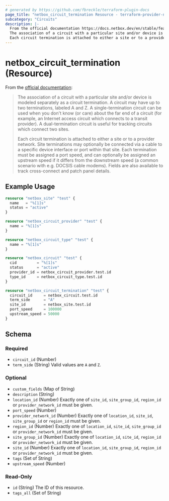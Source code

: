 ```yaml
---
# generated by https://github.com/fbreckle/terraform-plugin-docs
page_title: "netbox_circuit_termination Resource - terraform-provider-netbox"
subcategory: "Circuits"
description: |-
  From the official documentation https://docs.netbox.dev/en/stable/features/circuits/#circuit-terminations:
  The association of a circuit with a particular site and/or device is modeled separately as a circuit termination. A circuit may have up to two terminations, labeled A and Z. A single-termination circuit can be used when you don't know (or care) about the far end of a circuit (for example, an Internet access circuit which connects to a transit provider). A dual-termination circuit is useful for tracking circuits which connect two sites.
  Each circuit termination is attached to either a site or to a provider network. Site terminations may optionally be connected via a cable to a specific device interface or port within that site. Each termination must be assigned a port speed, and can optionally be assigned an upstream speed if it differs from the downstream speed (a common scenario with e.g. DOCSIS cable modems). Fields are also available to track cross-connect and patch panel details.
---
```


# netbox_circuit_termination (Resource)

From the [official documentation](https://docs.netbox.dev/en/stable/features/circuits/#circuit-terminations):

> The association of a circuit with a particular site and/or device is modeled separately as a circuit termination. A circuit may have up to two terminations, labeled A and Z. A single-termination circuit can be used when you don't know (or care) about the far end of a circuit (for example, an Internet access circuit which connects to a transit provider). A dual-termination circuit is useful for tracking circuits which connect two sites.
>
> Each circuit termination is attached to either a site or to a provider network. Site terminations may optionally be connected via a cable to a specific device interface or port within that site. Each termination must be assigned a port speed, and can optionally be assigned an upstream speed if it differs from the downstream speed (a common scenario with e.g. DOCSIS cable modems). Fields are also available to track cross-connect and patch panel details.

## Example Usage

```terraform
resource "netbox_site" "test" {
  name   = "%[1]s"
  status = "active"
}

resource "netbox_circuit_provider" "test" {
  name = "%[1]s"
}

resource "netbox_circuit_type" "test" {
  name = "%[1]s"
}

resource "netbox_circuit" "test" {
  cid         = "%[1]s"
  status      = "active"
  provider_id = netbox_circuit_provider.test.id
  type_id     = netbox_circuit_type.test.id
}

resource "netbox_circuit_termination" "test" {
  circuit_id     = netbox_circuit.test.id
  term_side      = "A"
  site_id        = netbox_site.test.id
  port_speed     = 100000
  upstream_speed = 50000
}
```

<!-- schema generated by tfplugindocs -->
## Schema

### Required

- `circuit_id` (Number)
- `term_side` (String) Valid values are `A` and `Z`.

### Optional

- `custom_fields` (Map of String)
- `description` (String)
- `location_id` (Number) Exactly one of `site_id`, `site_group_id`, `region_id` or `provider_network_id` must be given.
- `port_speed` (Number)
- `provider_network_id` (Number) Exactly one of `location_id`, `site_id`, `site_group_id` or `region_id` must be given.
- `region_id` (Number) Exactly one of `location_id`, `site_id`, `site_group_id` or `provider_network_id` must be given.
- `site_group_id` (Number) Exactly one of `location_id`, `site_id`, `region_id` or `provider_network_id` must be given.
- `site_id` (Number) Exactly one of `location_id`, `site_group_id`, `region_id` or `provider_network_id` must be given.
- `tags` (Set of String)
- `upstream_speed` (Number)

### Read-Only

- `id` (String) The ID of this resource.
- `tags_all` (Set of String)


